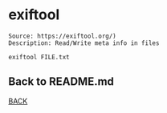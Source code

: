 # exiftool

```
Source: https://exiftool.org/)
Description: Read/Write meta info in files

exiftool FILE.txt
```

## Back to README.md
[BACK](/README.md)
